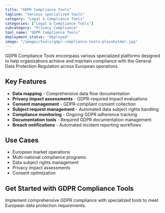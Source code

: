 ```yaml
---
title: "GDPR Compliance Tools"
tagline: "Various specialized tools"
category: "Legal & Compliance Tools"
categories: ["Legal & Compliance Tools"]
subcategory: "Privacy Compliance"
tool_name: "GDPR Compliance Tools"
deployment_status: "deployed"
image: "/images/tools/gdpr-compliance-tools-placeholder.jpg"
---
```

GDPR Compliance Tools encompass various specialized platforms designed to help organizations achieve and maintain compliance with the General Data Protection Regulation across European operations.

## Key Features

- **Data mapping** - Comprehensive data flow documentation
- **Privacy impact assessments** - GDPR-required impact evaluations
- **Consent management** - GDPR-compliant consent collection
- **Subject request management** - Automated data subject rights handling
- **Compliance monitoring** - Ongoing GDPR adherence tracking
- **Documentation tools** - Required GDPR documentation management
- **Breach notifications** - Automated incident reporting workflows

## Use Cases

- European market operations
- Multi-national compliance programs
- Data subject rights management
- Privacy impact assessments
- Consent optimization

## Get Started with GDPR Compliance Tools

Implement comprehensive GDPR compliance with specialized tools to meet European data protection requirements.
